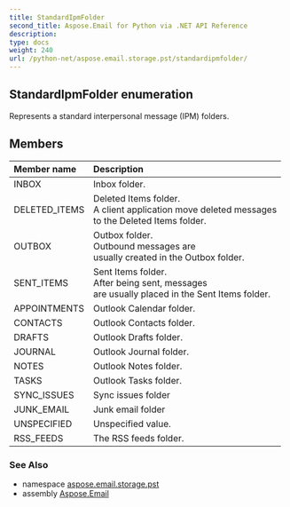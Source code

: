 ```yaml
---
title: StandardIpmFolder
second_title: Aspose.Email for Python via .NET API Reference
description: 
type: docs
weight: 240
url: /python-net/aspose.email.storage.pst/standardipmfolder/
---
```


## StandardIpmFolder enumeration

Represents a standard interpersonal message (IPM) folders.

## Members
| Member name | Description |
| :- | :- |
|INBOX|Inbox folder.|
|DELETED_ITEMS|Deleted Items folder.<br/>            A client application move deleted messages <br/>            to the Deleted Items folder.|
|OUTBOX|Outbox folder.<br/>            Outbound messages are <br/>            usually created in the Outbox folder.|
|SENT_ITEMS|Sent Items folder.<br/>            After being sent, messages <br/>            are usually placed in the Sent Items folder.|
|APPOINTMENTS|Outlook Calendar folder.|
|CONTACTS|Outlook Contacts folder.|
|DRAFTS|Outlook Drafts folder.|
|JOURNAL|Outlook Journal folder.|
|NOTES|Outlook Notes folder.|
|TASKS|Outlook Tasks folder.|
|SYNC_ISSUES|Sync issues folder|
|JUNK_EMAIL|Junk email folder|
|UNSPECIFIED|Unspecified value.|
|RSS_FEEDS|The RSS feeds folder.|

### See Also

* namespace [aspose.email.storage.pst](/email/python-net/aspose.email.storage.pst/)
* assembly [Aspose.Email](/email/python-net/)

